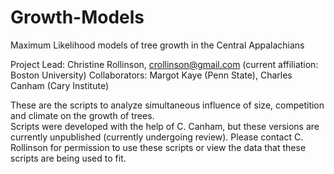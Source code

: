 # Growth-Models
Maximum Likelihood models of tree growth in the Central Appalachians

Project Lead: Christine Rollinson, crollinson@gmail.com (current affiliation: Boston University)
Collaborators: Margot Kaye (Penn State), Charles Canham (Cary Institute)

These are the scripts to analyze simultaneous influence of size, competition and climate on the growth of trees.  
Scripts were developed with the help of C. Canham, but these versions are currently unpublished (currently undergoing review).
Please contact C. Rollinson for permission to use these scripts or view the data that these scripts are being used to fit.
